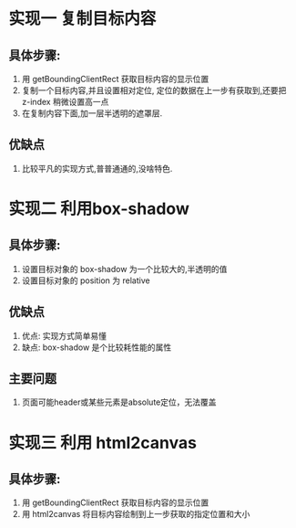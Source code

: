 # 实现一 复制目标内容
## 具体步骤:
1. 用 getBoundingClientRect 获取目标内容的显示位置
1. 复制一个目标内容,并且设置相对定位, 定位的数据在上一步有获取到,还要把 z-index 稍微设置高一点
1. 在复制内容下面,加一层半透明的遮罩层.

## 优缺点 
1. 比较平凡的实现方式,普普通通的,没啥特色.

# 实现二 利用box-shadow
## 具体步骤:
1. 设置目标对象的 box-shadow 为一个比较大的,半透明的值
1. 设置目标对象的 position 为 relative

## 优缺点
1. 优点: 实现方式简单易懂
1. 缺点: box-shadow 是个比较耗性能的属性

## 主要问题
1. 页面可能header或某些元素是absolute定位，无法覆盖

# 实现三 利用 html2canvas 
## 具体步骤:
1. 用 getBoundingClientRect 获取目标内容的显示位置
1. 用 html2canvas 将目标内容绘制到上一步获取的指定位置和大小